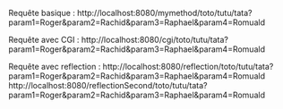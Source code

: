 Requête basique :
http://localhost:8080/mymethod/toto/tutu/tata?param1=Roger&param2=Rachid&param3=Raphael&param4=Romuald

Requête avec CGI :
http://localhost:8080/cgi/toto/tutu/tata?param1=Roger&param2=Rachid&param3=Raphael&param4=Romuald

Requête avec reflection :
http://localhost:8080/reflection/toto/tutu/tata?param1=Roger&param2=Rachid&param3=Raphael&param4=Romuald
http://localhost:8080/reflectionSecond/toto/tutu/tata?param1=Roger&param2=Rachid&param3=Raphael&param4=Romuald